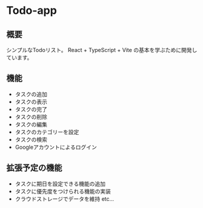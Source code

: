 # Todo-app

## 概要

シンプルなTodoリスト。
React + TypeScript + Vite の基本を学ぶために開発しています。

## 機能

- タスクの追加
- タスクの表示
- タスクの完了
- タスクの削除
- タスクの編集
- タスクのカテゴリーを設定
- タスクの検索
- Googleアカウントによるログイン

## 拡張予定の機能

- タスクに期日を設定できる機能の追加
- タスクに優先度をつけられる機能の実装
- クラウドストレージでデータを維持       etc...